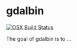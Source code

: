 
<!-- README.md is generated from README.Rmd. Please edit that file -->

# gdalbin

<!-- badges: start -->

[![OSX Build
Status](http://badges.herokuapp.com/travis/mdsumner/gdalbin?branch=master&env=BUILD_NAME=osx_release&label=osx)](https://travis-ci.org/mdsumner/gdalbin)

<!-- badges: end -->

The goal of gdalbin is to …
